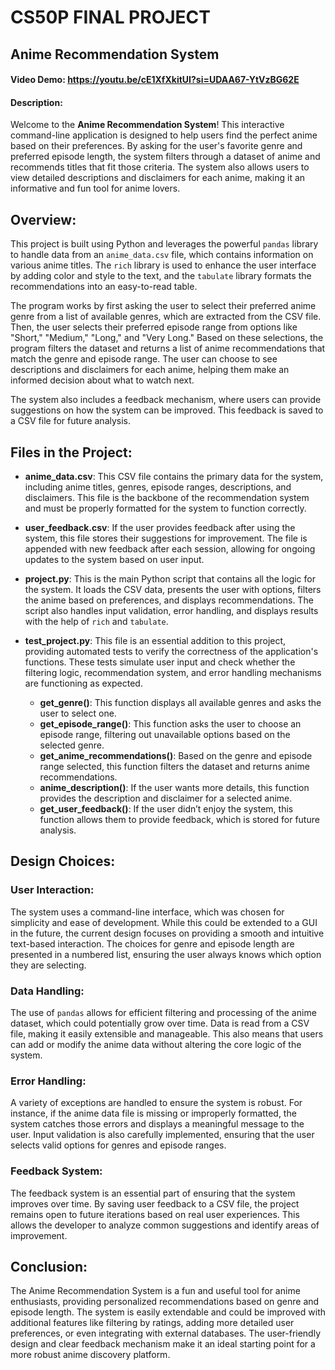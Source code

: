 # CS50P FINAL PROJECT
## Anime Recommendation System

#### Video Demo: https://youtu.be/cE1XfXkitUI?si=UDAA67-YtVzBG62E

#### Description:
Welcome to the **Anime Recommendation System**! This interactive command-line application is designed to help users find the perfect anime based on their preferences. By asking for the user's favorite genre and preferred episode length, the system filters through a dataset of anime and recommends titles that fit those criteria. The system also allows users to view detailed descriptions and disclaimers for each anime, making it an informative and fun tool for anime lovers.

## Overview:
This project is built using Python and leverages the powerful `pandas` library to handle data from an `anime_data.csv` file, which contains information on various anime titles. The `rich` library is used to enhance the user interface by adding color and style to the text, and the `tabulate` library formats the recommendations into an easy-to-read table.

The program works by first asking the user to select their preferred anime genre from a list of available genres, which are extracted from the CSV file. Then, the user selects their preferred episode range from options like "Short," "Medium," "Long," and "Very Long." Based on these selections, the program filters the dataset and returns a list of anime recommendations that match the genre and episode range. The user can choose to see descriptions and disclaimers for each anime, helping them make an informed decision about what to watch next.

The system also includes a feedback mechanism, where users can provide suggestions on how the system can be improved. This feedback is saved to a CSV file for future analysis.

## Files in the Project:
- **anime_data.csv**: This CSV file contains the primary data for the system, including anime titles, genres, episode ranges, descriptions, and disclaimers. This file is the backbone of the recommendation system and must be properly formatted for the system to function correctly.
- **user_feedback.csv**: If the user provides feedback after using the system, this file stores their suggestions for improvement. The file is appended with new feedback after each session, allowing for ongoing updates to the system based on user input.
- **project.py**: This is the main Python script that contains all the logic for the system. It loads the CSV data, presents the user with options, filters the anime based on preferences, and displays recommendations. The script also handles input validation, error handling, and displays results with the help of `rich` and `tabulate`.
- **test_project.py**: This file is an essential addition to this project, providing automated tests to verify the correctness of the application's functions. These tests simulate user input and check whether the filtering logic, recommendation system, and error handling mechanisms are functioning as expected.

  - **get_genre()**: This function displays all available genres and asks the user to select one.
  - **get_episode_range()**: This function asks the user to choose an episode range, filtering out unavailable options based on the selected genre.
  - **get_anime_recommendations()**: Based on the genre and episode range selected, this function filters the dataset and returns anime recommendations.
  - **anime_description()**: If the user wants more details, this function provides the description and disclaimer for a selected anime.
  - **get_user_feedback()**: If the user didn’t enjoy the system, this function allows them to provide feedback, which is stored for future analysis.

## Design Choices:
### User Interaction:
The system uses a command-line interface, which was chosen for simplicity and ease of development. While this could be extended to a GUI in the future, the current design focuses on providing a smooth and intuitive text-based interaction. The choices for genre and episode length are presented in a numbered list, ensuring the user always knows which option they are selecting.

### Data Handling:
The use of `pandas` allows for efficient filtering and processing of the anime dataset, which could potentially grow over time. Data is read from a CSV file, making it easily extensible and manageable. This also means that users can add or modify the anime data without altering the core logic of the system.

### Error Handling:
A variety of exceptions are handled to ensure the system is robust. For instance, if the anime data file is missing or improperly formatted, the system catches those errors and displays a meaningful message to the user. Input validation is also carefully implemented, ensuring that the user selects valid options for genres and episode ranges.

### Feedback System:
The feedback system is an essential part of ensuring that the system improves over time. By saving user feedback to a CSV file, the project remains open to future iterations based on real user experiences. This allows the developer to analyze common suggestions and identify areas of improvement.

## Conclusion:
The Anime Recommendation System is a fun and useful tool for anime enthusiasts, providing personalized recommendations based on genre and episode length. The system is easily extendable and could be improved with additional features like filtering by ratings, adding more detailed user preferences, or even integrating with external databases. The user-friendly design and clear feedback mechanism make it an ideal starting point for a more robust anime discovery platform.
